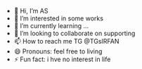 - 👋 Hi, I’m AS
- 👀 I’m interested in some works
- 🌱 I’m currently learning ...
- 💞️ I’m looking to collaborate on supporting 
- 📫 How to reach me TG @TGsIRFAN
- 😄 Pronouns: feel free to living
- ⚡ Fun fact: i hve no interest in life

<!---
TGxIRFAN/TGxIRFAN is a ✨ special ✨ repository because its `README.md` (this file) appears on your GitHub profile.
You can click the Preview link to take a look at your changes.
--->
